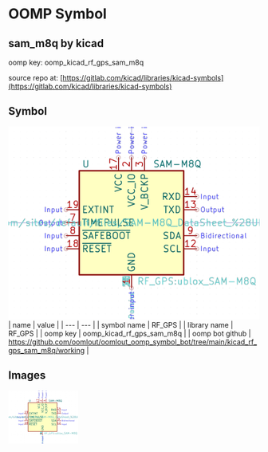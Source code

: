 # OOMP Symbol  
## sam_m8q  by kicad  
  
oomp key: oomp_kicad_rf_gps_sam_m8q  
  
source repo at: [https://gitlab.com/kicad/libraries/kicad-symbols](https://gitlab.com/kicad/libraries/kicad-symbols)  
## Symbol  
  
[![working.png](working_600.png)](working.png)  
| name | value | 
| --- | --- | 
| symbol name | RF_GPS | 
| library name | RF_GPS | 
| oomp key | oomp_kicad_rf_gps_sam_m8q | 
| oomp bot github | https://github.com/oomlout/oomlout_oomp_symbol_bot/tree/main/kicad_rf_gps_sam_m8q/working | 
## Images  
  
[![working.png](working_140.png)](working.png)  
